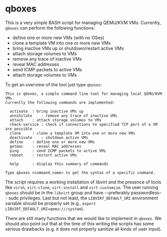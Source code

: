 # qboxes
This is a very simple BASH script for managing QEMU/KVM VMs. Currently, `qboxes` can perform the following functions:

* define one or more new VMs (with no OSes)
* clone a template VM into one or more new VMs
* bring inactive VMs up or shutdown/restart active VMs
* attach storage volumes to VMs
* remove any trace of inactive VMs
* reveal MAC addresses
* send ICMP packets to active VMs
* attach storage volumes to VMs

To get an overview of the tool just type `qboxes`:

```
This is qboxes, a simple command line tool for managing local QEMU/KVM VMs.
Currently the following commands are implemented:

  activate	: bring inactive VMs up
  annihilate	: remove any trace of inactive VMs
  attach	: attach storage volumes to VMs
  check-service	: check if connections to specified TCP port of a VM are possible
  clone		: clone a template VM into one or more new VMs
  deactivate	: shutdown active VMs
  define	: define one or more new VMs
  getmac	: reveal MAC addresses
  ping		: send ICMP packets to active VMs
  reboot	: restart active VMs

  help		: display this summary of commands

Type qboxes <command_name> to get the syntax of a specific command.
```

The script requires a working installation of libvirt and the presence of tools like `virsh`, `virt-clone`, `virt-install` and `virt-customize`. The user running `qboxes` should be in the `libvirt` group and have --preferably passwordless-- sudo privileges. Last but not least, the `LIBVIRT_DEFAULT_URI` environment variable should be properly set (e.g., `export LIBVIRT_DEFAULT_URI=qemu:///system`).

There are still many functions that we would like to implement in `qboxes`. We should also point out that at the time of this writing the scripts has some serious drawbacks (e.g. it does not properly sanitize all kinds of user input).
